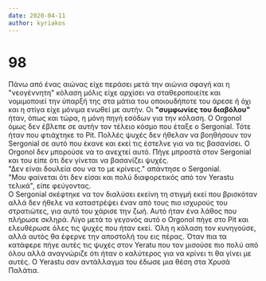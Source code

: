 ```yaml
---
date: 2020-04-11
author: kyriakos
---
```

# 98

Πάνω από ένας αιώνας είχε περάσει μετά την αιώνια σφαγή και η "νεογέννητη"
κόλαση μόλις είχε αρχίσει να σταθεροποιείτε και νομιμοποιεί την ύπαρξή της στα
μάτια του οποιουδήποτε του άρεσε ή όχι και η στίγα είχε μόνιμα ενωθεί με
αυτήν. Οι **"συμφωνίες του διαβόλου"** ήταν, όπως και τώρα, η μόνη πηγή εσόδων
για την κόλαση. Ο Orgonol όμως δεν έβλεπε σε αυτήν τον τέλειο κόσμο που έταξε
ο Sergonial. Τότε ήταν που φτιάχτηκε το Pit. Πολλές ψυχές δεν ήθελαν να
βοηθήσουν τον Sergonial σε αυτό που έκανε και εκεί τις έστελνε για να τις
βασανίσει. Ο Orgonol δεν μπορούσε να το ανεχτεί αυτό. Πήγε μπροστά στον
Sergonial και του είπε ότι δεν γίνεται να βασανίζει ψυχές.  
"Δεν είναι δουλεία σου να το με κρίνεις." απάντησε ο Sergonial.  
"Μου φαίνεται ότι δεν είσαι και πολύ διαφορετικός από τον Yerastu τελικά",
είπε φεύγοντας.  
Ο Sergonial σκέφτηκε να τον διαλύσει εκείνη τη στιγμή εκεί που βρισκόταν αλλά
δεν ήθελε να καταστρέψει έναν από τους πιο ισχυρούς του στρατιώτες, για αυτό
του χάρισε την ζωή. Αυτό ήταν ένα λάθος που πλήρωσε σκληρά. Λίγο μετά το
γεγονός αυτό ο Orgonol πήγε στο Pit και ελευθέρωσε όλες τις ψυχές που ήταν
εκεί. Όλη η κόλαση τον κυνηγούσε, αλλά αυτός θα έφερνε την αποστολή του εις
πέρας. Όταν πια τα κατάφερε πήγε αυτές τις ψυχές στον Yeratu που τον μισούσε
πιο πολύ από όλου αλλά αναγνώριζε ότι ήταν ο καλύτερος για να κρίνει τι θα
γίνει με αυτές. Ο Yerastu σαν αντάλλαγμα του έδωσε μια θέση στα Χρυσά Παλάτια.

